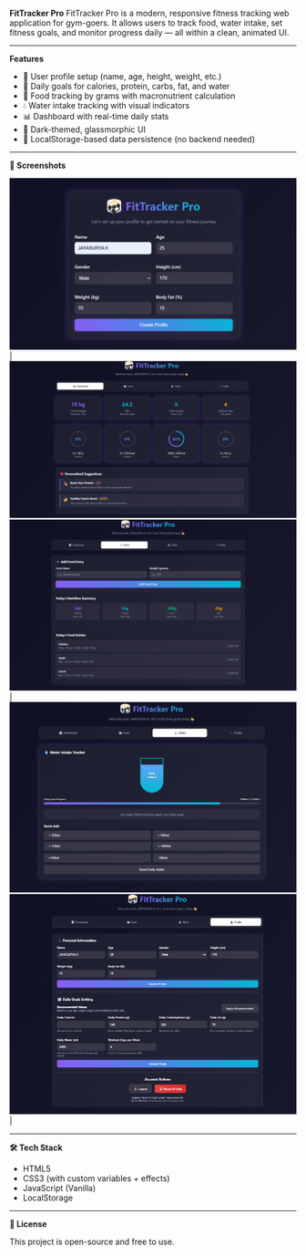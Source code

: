 **FitTracker Pro**
FitTracker Pro is a modern, responsive fitness tracking web application for gym-goers. 
It allows users to track food, water intake, set fitness goals, and monitor progress daily — all within a clean, animated UI.

---

**Features**
- 📝 User profile setup (name, age, height, weight, etc.)
- 🎯 Daily goals for calories, protein, carbs, fat, and water
- 🍗 Food tracking by grams with macronutrient calculation
- 💧 Water intake tracking with visual indicators
- 📊 Dashboard with real-time daily stats
- 🌈 Dark-themed, glassmorphic UI
- 🔄 LocalStorage-based data persistence (no backend needed)

---

**📸 Screenshots**

![Dashboard](OUTPUT/img1.png) | ![Profile](OUTPUT/img2.png)
![Dashboard](OUTPUT/img3.png) | ![Profile](OUTPUT/img4.png)
![Dashboard](OUTPUT/img5.png) | 

---

**🛠 Tech Stack**

- HTML5
- CSS3 (with custom variables + effects)
- JavaScript (Vanilla)
- LocalStorage

---

**🧾 License**

This project is open-source and free to use.
